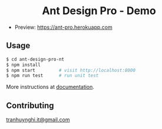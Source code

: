 <h1 align="center">Ant Design Pro - Demo</h1>

- Preview: https://ant-pro.herokuapp.com

## Usage

```bash
$ cd ant-design-pro-nt
$ npm install
$ npm start         # visit http://localhost:8000
$ npm run test      # run unit test
```

More instructions at [documentation](http://pro.ant.design/docs/getting-started).

## Contributing
tranhuynghi.it@gmail.com
